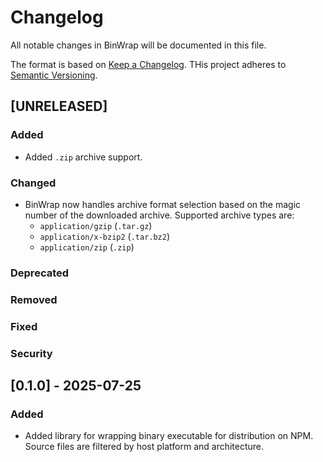 <!-- markdownlint-disable MD024 -->

# Changelog

All notable changes in BinWrap will be documented in this file.

The format is based on [Keep a Changelog](https://keepachangelog.com/en/1.1.0/).
THis project adheres to [Semantic Versioning](https://semver.org/spec/v2.0.0.html).

## [UNRELEASED]

### Added

- Added `.zip` archive support.

### Changed

- BinWrap now handles archive format selection based on the magic number of the downloaded archive.
  Supported archive types are:
  - `application/gzip` (`.tar.gz`)
  - `application/x-bzip2` (`.tar.bz2`)
  - `application/zip` (`.zip`)

### Deprecated

### Removed

### Fixed

### Security

## [0.1.0] - 2025-07-25

### Added

- Added library for wrapping binary executable for distribution on NPM.
  Source files are filtered by host platform and architecture.
